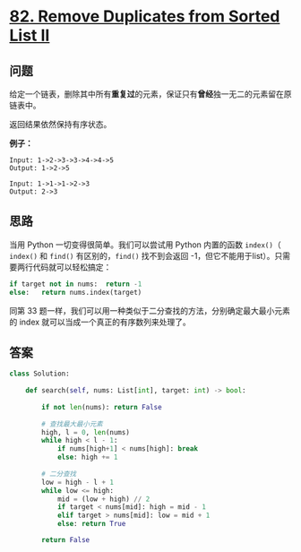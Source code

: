 # [82. Remove Duplicates from Sorted List II](https://leetcode.com/problems/remove-duplicates-from-sorted-list-ii/)

## 问题

给定一个链表，删除其中所有**重复过**的元素，保证只有**曾经**独一无二的元素留在原链表中。

返回结果依然保持有序状态。

**例子：**

```
Input: 1->2->3->3->4->4->5
Output: 1->2->5

Input: 1->1->1->2->3
Output: 2->3
```

## 思路

当用 Python 一切变得很简单。我们可以尝试用 Python 内置的函数 `index()`（ `index()` 和 `find()` 有区别的，`find()` 找不到会返回 -1，但它不能用于list）。只需要两行代码就可以轻松搞定：

```python
if target not in nums:  return -1
else:   return nums.index(target)
```

同第 33 题一样，我们可以用一种类似于二分查找的方法，分别确定最大最小元素的 index 就可以当成一个真正的有序数列来处理了。

## 答案

```python
class Solution:
    
    def search(self, nums: List[int], target: int) -> bool:
        
        if not len(nums): return False
        
        # 查找最大最小元素
        high, l = 0, len(nums)
        while high < l - 1:
            if nums[high+1] < nums[high]: break
            else: high += 1
        
        # 二分查找
        low = high - l + 1
        while low <= high:
            mid = (low + high) // 2
            if target < nums[mid]: high = mid - 1
            elif target > nums[mid]: low = mid + 1
            else: return True

        return False       
```
